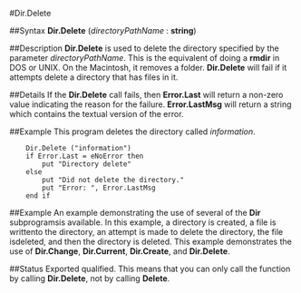 
#Dir.Delete

##Syntax
**Dir.Delete** (_directoryPathName_ : **string**)



##Description
**Dir.Delete** is used to delete the directory specified by the parameter _directoryPathName_. This is the equivalent of doing a **rmdir** in DOS or UNIX. On the Macintosh, it removes a folder.
**Dir.Delete** will fail if it attempts delete a directory that has files in it.



##Details
If the **Dir.Delete** call fails, then **Error.Last** will return a non-zero value indicating the reason for the failure. **Error.LastMsg** will return a string which contains the textual version of the error.



##Example
This program deletes the directory called _information_.


        Dir.Delete ("information")
        if Error.Last = eNoError then
            put "Directory delete"
        else
            put "Did not delete the directory."
            put "Error: ", Error.LastMsg
        end if
##Example
An example demonstrating the use of several of the **Dir** subprogramsis available. In this example, a directory is created, a file is writtento the directory, an attempt is made to delete the directory, the file isdeleted, and then the directory is deleted.
This example demonstrates the use of **Dir.Change**, **Dir.Current**, **Dir.Create**, and **Dir.Delete**.




##Status
Exported qualified.
This means that you can only call the function by calling **Dir.Delete**, not by calling **Delete**.


